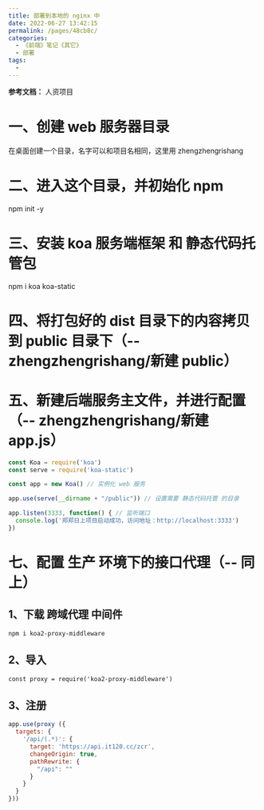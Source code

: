```yaml
---
title: 部署到本地的 nginx 中
date: 2022-06-27 13:42:15
permalink: /pages/48cb8c/
categories:
  - 《前端》笔记《其它》
  - 部署
tags:
  - 
---
```

**参考文档：** 人资项目

# 一、创建 web 服务器目录
  在桌面创建一个目录，名字可以和项目名相同，这里用 zhengzhengrishang

# 二、进入这个目录，并初始化 npm
  npm init -y

# 三、安装 koa 服务端框架 和 静态代码托管包
  npm i koa koa-static

# 四、将打包好的 dist 目录下的内容拷贝到 public 目录下（-- zhengzhengrishang/新建 public）

# 五、新建后端服务主文件，并进行配置（-- zhengzhengrishang/新建 app.js）
  ```js
  const Koa = require('koa')
  const serve = require('koa-static')

  const app = new Koa() // 实例化 web 服务

  app.use(serve(__dirname + "/public")) // 设置需要 静态代码托管 的目录

  app.listen(3333, function() { // 监听端口
    console.log('郑郑日上项目启动成功，访问地址：http://localhost:3333')
  })
  ```

# 七、配置 生产 环境下的接口代理（-- 同上）
  ## 1、下载 跨域代理 中间件
  `npm i koa2-proxy-middleware`

  ## 2、导入
  `const proxy = require('koa2-proxy-middleware')`

  ## 3、注册
  ```js
  app.use(proxy ({
    targets: {
      '/api/(.*)': {
        target: 'https://api.it120.cc/zcr',
        changeOrigin: true,
        pathRewrite: {
          "/api": ""
        }
      }
    }
  }))
  ```
